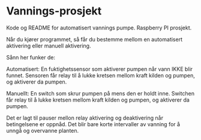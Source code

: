 # Vannings-prosjekt
Kode og README for automatisert vannings pumpe. Raspberry PI prosjekt.

Når du kjører programmet, så får du bestemme mellom en automatisert aktivering eller manuell aktivering.

Sånn her funker de:

Automatisert: 
        En fuktighetssensor som aktiverer pumpen når vann IKKE blir funnet. 
        Sensoren får relay til å lukke kretsen mellom kraft kilden og pumpen, og aktiverer da pumpen.

Manuellt:
        En switch som skrur pumpen på mens den er holdt inne.
        Switchen får relay til å lukke kretsen mellom kraft kilden og pumpen, og aktiverer da pumpen.

Det er lagt til pauser mellon relay aktivering og deaktivering når betingelsene er oppnåd. Det blir bare korte intervaller av vanning for å unngå og overvanne planten.

